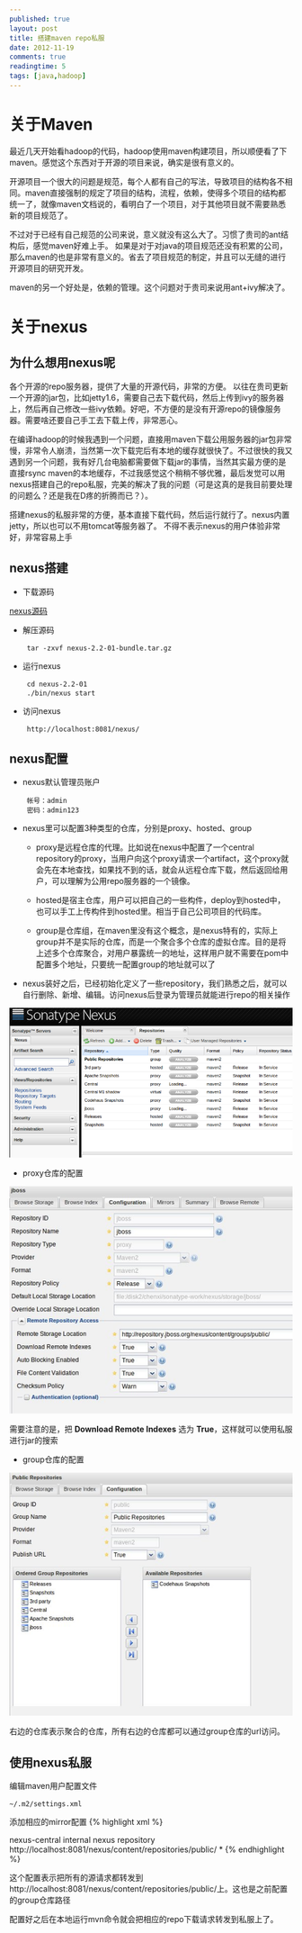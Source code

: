 ```yaml
---
published: true
layout: post
title: 搭建maven repo私服
date: 2012-11-19
comments: true
readingtime: 5
tags: [java,hadoop]
---
```

# 关于Maven
最近几天开始看hadoop的代码，hadoop使用maven构建项目，所以顺便看了下maven。感觉这个东西对于开源的项目来说，确实是很有意义的。

开源项目一个很大的问题是规范，每个人都有自己的写法，导致项目的结构各不相同。maven直接强制的规定了项目的结构，流程，依赖，使得多个项目的结构都统一了，就像maven文档说的，看明白了一个项目，对于其他项目就不需要熟悉新的项目规范了。

不过对于已经有自己规范的公司来说，意义就没有这么大了。习惯了贵司的ant结构后，感觉maven好难上手。
如果是对于对java的项目规范还没有积累的公司，那么maven的也是非常有意义的。省去了项目规范的制定，并且可以无缝的进行开源项目的研究开发。

maven的另一个好处是，依赖的管理。这个问题对于贵司来说用ant+ivy解决了。

# 关于nexus
## 为什么想用nexus呢
各个开源的repo服务器，提供了大量的开源代码，非常的方便。
以往在贵司更新一个开源的jar包，比如jetty1.6，需要自己去下载代码，然后上传到ivy的服务器上，然后再自己修改一些ivy依赖。好吧，不方便的是没有开源repo的镜像服务器。需要啥还要自己手工去下载上传，非常恶心。

在编译hadoop的时候我遇到一个问题，直接用maven下载公用服务器的jar包非常慢，非常令人崩溃，当然第一次下载完后有本地的缓存就很快了。不过很快的我又遇到另一个问题，我有好几台电脑都需要做下载jar的事情，当然其实最方便的是直接rsync maven的本地缓存，不过我感觉这个稍稍不够优雅，最后发觉可以用nexus搭建自己的repo私服，完美的解决了我的问题（可是这真的是我目前要处理的问题么？还是我在D疼的折腾而已？）。

搭建nexus的私服非常的方便，基本直接下载代码，然后运行就行了。nexus内置jetty，所以也可以不用tomcat等服务器了。
不得不表示nexus的用户体验非常好，非常容易上手

## nexus搭建
 * 下载源码 
 
 [nexus源码](http://www.sonatype.org/nexus/)

 * 解压源码

        tar -zxvf nexus-2.2-01-bundle.tar.gz 

 * 运行nexus

        cd nexus-2.2-01
        ./bin/nexus start

 * 访问nexus

        http://localhost:8081/nexus/

## nexus配置
 * nexus默认管理员账户

        帐号：admin
        密码：admin123

 * nexus里可以配置3种类型的仓库，分别是proxy、hosted、group
    * proxy是远程仓库的代理。比如说在nexus中配置了一个central repository的proxy，当用户向这个proxy请求一个artifact，这个proxy就会先在本地查找，如果找不到的话，就会从远程仓库下载，然后返回给用户，可以理解为公用repo服务器的一个镜像。

    * hosted是宿主仓库，用户可以把自己的一些构件，deploy到hosted中，也可以手工上传构件到hosted里。相当于自己公司项目的代码库。

    * group是仓库组，在maven里没有这个概念，是nexus特有的，实际上group并不是实际的仓库，而是一个聚合多个仓库的虚拟仓库。目的是将上述多个仓库聚合，对用户暴露统一的地址，这样用户就不需要在pom中配置多个地址，只要统一配置group的地址就可以了

 * nexus装好之后，已经初始化定义了一些repository，我们熟悉之后，就可以自行删除、新增、编辑。访问nexus后登录为管理员就能进行repo的相关操作

 ![nexus-repo](/images/nexus.png)

 * proxy仓库的配置

 ![nexus-proxy](/images/nexus-proxy.jpeg)

 需要注意的是，把 **Download Remote Indexes** 选为 **True**，这样就可以使用私服进行jar的搜索

 * group仓库的配置

 ![nexus-group](/images/nexus-group.jpeg)

 右边的仓库表示聚合的仓库，所有右边的仓库都可以通过group仓库的url访问。

## 使用nexus私服
编辑maven用户配置文件

    ~/.m2/settings.xml

添加相应的mirror配置
{% highlight xml %}
<?xml version="1.0"?>
<settings>
    <mirrors>  
        <mirror>  
            <id>nexus-central</id>  
            <name>internal nexus repository</name>  
            <url>http://localhost:8081/nexus/content/repositories/public/</url>
            <mirrorOf>*</mirrorOf>  
        </mirror>  
    </mirrors>
</settings>
{% endhighlight %}

这个配置表示把所有的源请求都转发到http://localhost:8081/nexus/content/repositories/public/上。这也是之前配置的group仓库路径

配置好之后在本地运行mvn命令就会把相应的repo下载请求转发到私服上了。
